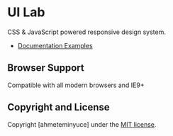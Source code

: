# UI Lab

CSS & JavaScript powered responsive design system.
* [Documentation Examples](https://ahmeteminyuce.github.io/UILab/docs/examples.html)

## Browser Support

Compatible with all modern browsers and IE9+


## Copyright and License

Copyright [ahmeteminyuce] under the [MIT license](LICENSE).
